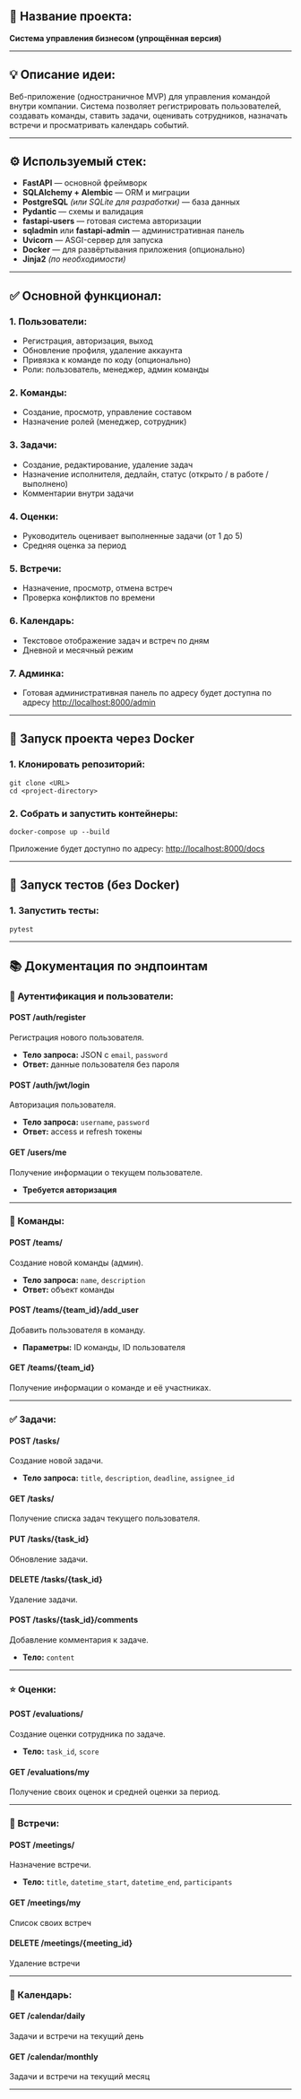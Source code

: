 ## 📌 Название проекта:

**Система управления бизнесом (упрощённая версия)**

---

## 💡 Описание идеи:

Веб-приложение (одностраничное MVP) для управления командой внутри компании. Система позволяет регистрировать пользователей, создавать команды, ставить задачи, оценивать сотрудников, назначать встречи и просматривать календарь событий.

---

## ⚙️ Используемый стек:

* **FastAPI** — основной фреймворк
* **SQLAlchemy + Alembic** — ORM и миграции
* **PostgreSQL** *(или SQLite для разработки)* — база данных
* **Pydantic** — схемы и валидация
* **fastapi-users** — готовая система авторизации
* **sqladmin** или **fastapi-admin** — административная панель
* **Uvicorn** — ASGI-сервер для запуска
* **Docker** — для развёртывания приложения (опционально)
* **Jinja2** *(по необходимости)*

---

## ✅ Основной функционал:

### 1. Пользователи:

* Регистрация, авторизация, выход
* Обновление профиля, удаление аккаунта
* Привязка к команде по коду (опционально)
* Роли: пользователь, менеджер, админ команды

### 2. Команды:

* Создание, просмотр, управление составом
* Назначение ролей (менеджер, сотрудник)

### 3. Задачи:

* Создание, редактирование, удаление задач
* Назначение исполнителя, дедлайн, статус (открыто / в работе / выполнено)
* Комментарии внутри задачи

### 4. Оценки:

* Руководитель оценивает выполненные задачи (от 1 до 5)
* Средняя оценка за период

### 5. Встречи:

* Назначение, просмотр, отмена встреч
* Проверка конфликтов по времени

### 6. Календарь:

* Текстовое отображение задач и встреч по дням
* Дневной и месячный режим

### 7. Админка:

* Готовая административная панель по адресу будет доступна по адресу [http://localhost:8000/admin](http://localhost:8000/admin)

---

## 🚀 Запуск проекта через Docker

### 1. Клонировать репозиторий:

```
git clone <URL>
cd <project-directory>
```

### 2. Собрать и запустить контейнеры:

```
docker-compose up --build
```

Приложение будет доступно по адресу: [http://localhost:8000/docs](http://localhost:8000/docs)

---

## 🧪 Запуск тестов (без Docker)

### 1. Запустить тесты:

```
pytest
```

---

## 📚 Документация по эндпоинтам

### 🔐 Аутентификация и пользователи:

#### POST /auth/register

Регистрация нового пользователя.

* **Тело запроса:** JSON с `email`, `password`
* **Ответ:** данные пользователя без пароля

#### POST /auth/jwt/login

Авторизация пользователя.

* **Тело запроса:** `username`, `password`
* **Ответ:** access и refresh токены

#### GET /users/me

Получение информации о текущем пользователе.

* **Требуется авторизация**

---

### 👥 Команды:

#### POST /teams/

Создание новой команды (админ).

* **Тело запроса:** `name`, `description`
* **Ответ:** объект команды

#### POST /teams/{team\_id}/add\_user

Добавить пользователя в команду.

* **Параметры:** ID команды, ID пользователя

#### GET /teams/{team\_id}

Получение информации о команде и её участниках.

---

### ✅ Задачи:

#### POST /tasks/

Создание новой задачи.

* **Тело запроса:** `title`, `description`, `deadline`, `assignee_id`

#### GET /tasks/

Получение списка задач текущего пользователя.

#### PUT /tasks/{task\_id}

Обновление задачи.

#### DELETE /tasks/{task\_id}

Удаление задачи.

#### POST /tasks/{task\_id}/comments

Добавление комментария к задаче.

* **Тело:** `content`

---

### ⭐ Оценки:

#### POST /evaluations/

Создание оценки сотрудника по задаче.

* **Тело:** `task_id`, `score`

#### GET /evaluations/my

Получение своих оценок и средней оценки за период.

---

### 📅 Встречи:

#### POST /meetings/

Назначение встречи.

* **Тело:** `title`, `datetime_start`, `datetime_end`, `participants`

#### GET /meetings/my

Список своих встреч

#### DELETE /meetings/{meeting\_id}

Удаление встречи

---

### 📆 Календарь:

#### GET /calendar/daily

Задачи и встречи на текущий день

#### GET /calendar/monthly

Задачи и встречи на текущий месяц

---
